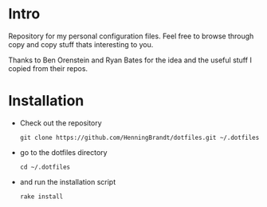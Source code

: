 # Intro

Repository for my personal configuration files. Feel free to browse through
copy and copy stuff thats interesting to you.

Thanks to Ben Orenstein and Ryan Bates for the idea and the useful stuff I
copied from their repos.

# Installation

* Check out the repository

    `git clone https://github.com/HenningBrandt/dotfiles.git ~/.dotfiles`

* go to the dotfiles directory 

    `cd ~/.dotfiles`

* and run the installation script

    `rake install`
